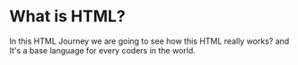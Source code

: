 # What is HTML? 

In this HTML Journey we are going to see how this HTML really works? and It's a base language for every coders in the world.